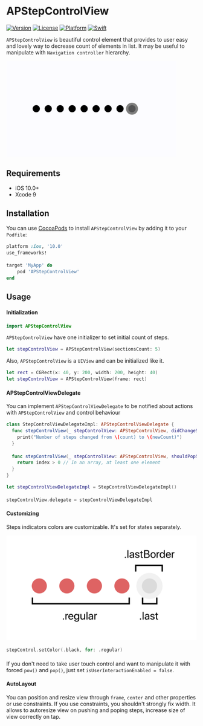 # APStepControlView

[![Version](https://img.shields.io/cocoapods/v/APStepControlView.svg?style=flat)](https://cocoapods.org/pods/APStepControlView)
[![License](https://img.shields.io/cocoapods/l/APStepControlView.svg?style=flat)](https://cocoapods.org/pods/APStepControlView)
[![Platform](https://img.shields.io/cocoapods/p/APStepControlView.svg?style=flat)](https://cocoapods.org/pods/APStepControlView)
[![Swift](https://img.shields.io/badge/swift-4.0-lightgrey.svg?style=flat)](https://cocoapods.org/pods/APStepControlView)

`APStepControlView` is beautiful control element that provides to user easy and lovely way to decrease count of elements in list. It may be useful to manipulate with `Navigation controller` hierarchy.

<img src="https://github.com/ponysoloud/ap-step-control-view/blob/master/Demonstration.gif" width="450">

## Requirements

- iOS 10.0+
- Xcode 9

## Installation

You can use [CocoaPods](http://cocoapods.org/) to install `APStepControlView` by adding it to your `Podfile`:

```ruby
platform :ios, '10.0'
use_frameworks!

target 'MyApp' do
    pod 'APStepControlView'
end
```

## Usage

#### Initialization

```swift
import APStepControlView
```

`APStepControlView` have one initializer to set initial count of steps.

```swift
let stepControlView = APStepControlView(sectionsCount: 5)
```

Also, `APStepControlView` is a `UIView` and can be initialized like it.

```swift
let rect = CGRect(x: 40, y: 200, width: 200, height: 40)
let stepControlView = APStepControlView(frame: rect)
```

#### APStepControlViewDelegate

You can implement `APStepControlViewDelegate` to be notified about actions with `APStepControlView` and control behaviour

```swift
class StepControlViewDelegateImpl: APStepControlViewDelegate {
  func stepControlView(_ stepControlView: APStepControlView, didChangeStepsCountFrom count: Int, to newCount: Int) {
    print("Number of steps changed from \(count) to \(newCount)")
  }
  
  func stepControlView(_ stepControlView: APStepControlView, shouldPopStepWithIndex index: Int) -> Bool {
    return index > 0 // In an array, at least one element
  }
}
```

```swift
let stepControlViewDelegateImpl = StepControlViewDelegateImpl()

stepControlView.delegate = stepControlViewDelegateImpl
```

#### Customizing

Steps indicators colors are customizable. It's set for states separately.

![Illustration](https://github.com/ponysoloud/ap-step-control-view/blob/master/ColorStatesIllustration.png?raw=true)

```swift
stepControl.setColor(.black, for: .regular)
```

####

If you don't need to take user touch control and want to manipulate it with forced `pow()` and `pop()`, just set `isUserInteractionEnabled = false`.

#### AutoLayout

You can position and resize view through `frame`, `center` and other properties or use constraints. If you use constraints, you shouldn't strongly fix width. It allows to autoresize view on pushing and poping steps, increase size of view correctly on tap.





